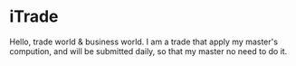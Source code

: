 # iTrade
Hello, trade world &amp; business world.
I am a trade that apply my master's compution, and will be submitted daily, so that my master no need to do it.
